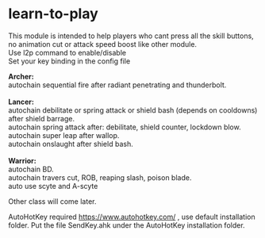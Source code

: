 # learn-to-play
<p>This module is intended to help players who cant press all the skill buttons, no animation cut or attack speed boost like other module.<br>
Use l2p command to enable/disable<br>
Set your key binding in the config file<br></p>
<span><b>Archer:</b></span><br>
autochain sequential fire after radiant penetrating and thunderbolt.<br>

<br>
<span><b>Lancer:</b></span><br>
autochain debilitate or spring attack or shield bash (depends on cooldowns) after shield barrage.<br>
autochain spring attack after: debilitate, shield counter, lockdown blow.<br>
autochain super leap after wallop.<br>
autochain onslaught after shield bash.<br>
<br>
<span><b>Warrior:</b></span><br>
autochain BD.<br>
autochain travers cut, ROB, reaping slash, poison blade.<br>
auto use scyte and A-scyte<br>

Other class will come later.
	
AutoHotKey required https://www.autohotkey.com/ , use default installation folder.
Put the file SendKey.ahk under the AutoHotKey installation folder.

